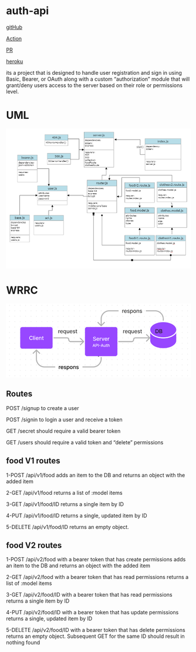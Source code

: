 # auth-api
[gitHub](https://github.com/alsatarysamah/auth-api)

[Action](https://github.com/alsatarysamah/auth-api/actions)

[PR](https://github.com/alsatarysamah/auth-api/pull/1)

[heroku](https://samah-api-auth.herokuapp.com/)

its a project that is designed to handle user registration and sign in using Basic, Bearer, or OAuth along with a custom “authorization” module that will grant/deny users access to the server based on their role or permissions level.

# UML
![](./Screenshot%20(220).png)

# WRRC
![](./WRRC.png)



## Routes

POST /signup to create a user

POST /signin to login a user and receive a token

GET /secret should require a valid bearer token

GET /users should require a valid token and “delete” permissions

## food V1 routes

1-POST /api/v1/food adds an item to the DB and returns an object with the added item

2-GET /api/v1/food returns a list of :model items

3-GET /api/v1/food/ID returns a single item by ID

4-PUT /api/v1/food/ID returns a single, updated item by ID

5-DELETE /api/v1/food/ID returns an empty object. 

## food V2 routes

1-POST /api/v2/food with a bearer token that has create permissions adds an item to the DB and returns an object with the added item

2-GET /api/v2/food with a bearer token that has read permissions returns a list of :model items

3-GET /api/v2/food/ID with a bearer token that has read permissions returns a single item by ID

4-PUT /api/v2/food/ID with a bearer token that has update permissions returns a single, updated item by ID

5-DELETE /api/v2/food/ID with a bearer token that has delete permissions returns an empty object. Subsequent GET for the same ID should result in nothing found

